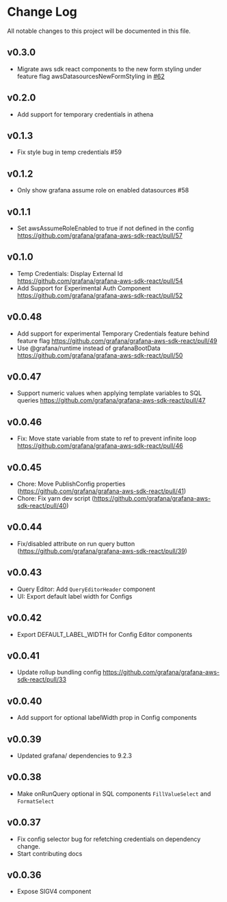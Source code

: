 # Change Log

All notable changes to this project will be documented in this file.

## v0.3.0

- Migrate aws sdk react components to the new form styling under feature flag awsDatasourcesNewFormStyling in [#62](https://github.com/grafana/grafana-aws-sdk-react/pull/62)

## v0.2.0

- Add support for temporary credentials in athena

## v0.1.3

- Fix style bug in temp credentials #59

## v0.1.2

- Only show grafana assume role on enabled datasources #58

## v0.1.1

- Set awsAssumeRoleEnabled to true if not defined in the config https://github.com/grafana/grafana-aws-sdk-react/pull/57

## v0.1.0

- Temp Credentials: Display External Id https://github.com/grafana/grafana-aws-sdk-react/pull/54
- Add Support for Experimental Auth Component https://github.com/grafana/grafana-aws-sdk-react/pull/52

## v0.0.48

- Add support for experimental Temporary Credentials feature behind feature flag https://github.com/grafana/grafana-aws-sdk-react/pull/49
- Use @grafana/runtime instead of grafanaBootData https://github.com/grafana/grafana-aws-sdk-react/pull/50

## v0.0.47

- Support numeric values when applying template variables to SQL queries https://github.com/grafana/grafana-aws-sdk-react/pull/47

## v0.0.46

- Fix: Move state variable from state to ref to prevent infinite loop https://github.com/grafana/grafana-aws-sdk-react/pull/46

## v0.0.45

- Chore: Move PublishConfig properties (https://github.com/grafana/grafana-aws-sdk-react/pull/41)
- Chore: Fix yarn dev script (https://github.com/grafana/grafana-aws-sdk-react/pull/40)

## v0.0.44

- Fix/disabled attribute on run query button (https://github.com/grafana/grafana-aws-sdk-react/pull/39)

## v0.0.43

- Query Editor: Add `QueryEditorHeader` component
- UI: Export default label width for Configs

## v0.0.42

- Export DEFAULT_LABEL_WIDTH for Config Editor components

## v0.0.41

- Update rollup bundling config https://github.com/grafana/grafana-aws-sdk-react/pull/33

## v0.0.40

- Add support for optional labelWidth prop in Config components

## v0.0.39

- Updated grafana/ dependencies to 9.2.3

## v0.0.38

- Make onRunQuery optional in SQL components `FillValueSelect` and `FormatSelect`

## v0.0.37

- Fix config selector bug for refetching credentials on dependency change.
- Start contributing docs

## v0.0.36

- Expose SIGV4 component
